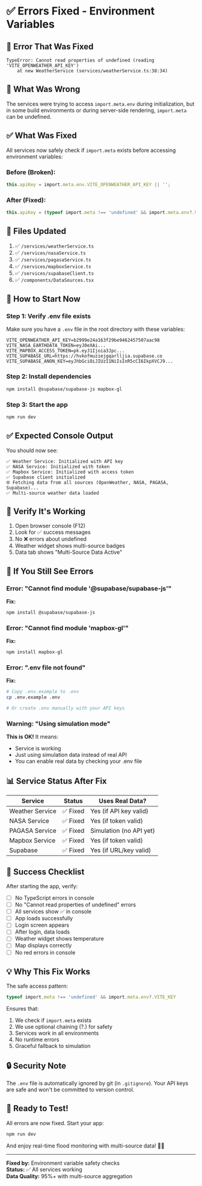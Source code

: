 # ✅ Errors Fixed - Environment Variables

## 🐛 Error That Was Fixed

```
TypeError: Cannot read properties of undefined (reading 'VITE_OPENWEATHER_API_KEY')
    at new WeatherService (services/weatherService.ts:38:34)
```

## 🔧 What Was Wrong

The services were trying to access `import.meta.env` during initialization, but in some build environments or during server-side rendering, `import.meta` can be undefined.

## ✅ What Was Fixed

All services now safely check if `import.meta` exists before accessing environment variables:

### **Before (Broken):**
```typescript
this.apiKey = import.meta.env.VITE_OPENWEATHER_API_KEY || '';
```

### **After (Fixed):**
```typescript
this.apiKey = (typeof import.meta !== 'undefined' && import.meta.env?.VITE_OPENWEATHER_API_KEY) || '';
```

## 📁 Files Updated

1. ✅ `/services/weatherService.ts`
2. ✅ `/services/nasaService.ts`
3. ✅ `/services/pagasaService.ts`
4. ✅ `/services/mapboxService.ts`
5. ✅ `/services/supabaseClient.ts`
6. ✅ `/components/DataSources.tsx`

## 🚀 How to Start Now

### **Step 1: Verify .env file exists**

Make sure you have a `.env` file in the root directory with these variables:

```env
VITE_OPENWEATHER_API_KEY=b2999e24a163f29be9462457507aac98
VITE_NASA_EARTHDATA_TOKEN=eyJ0eXAi...
VITE_MAPBOX_ACCESS_TOKEN=pk.eyJ1Ijoia3Jpc...
VITE_SUPABASE_URL=https://hvkofmuziejgqarlljia.supabase.co
VITE_SUPABASE_ANON_KEY=eyJhbGciOiJIUzI1NiIsInR5cCI6IkpXVCJ9...
```

### **Step 2: Install dependencies**

```bash
npm install @supabase/supabase-js mapbox-gl
```

### **Step 3: Start the app**

```bash
npm run dev
```

## ✅ Expected Console Output

You should now see:

```
✅ Weather Service: Initialized with API key
✅ NASA Service: Initialized with token
✅ Mapbox Service: Initialized with access token
✅ Supabase client initialized
🌐 Fetching data from all sources (OpenWeather, NASA, PAGASA, Supabase)...
✅ Multi-source weather data loaded
```

## 🧪 Verify It's Working

1. Open browser console (F12)
2. Look for ✅ success messages
3. No ❌ errors about undefined
4. Weather widget shows multi-source badges
5. Data tab shows "Multi-Source Data Active"

## 🐛 If You Still See Errors

### **Error: "Cannot find module '@supabase/supabase-js'"**

**Fix:**
```bash
npm install @supabase/supabase-js
```

### **Error: "Cannot find module 'mapbox-gl'"**

**Fix:**
```bash
npm install mapbox-gl
```

### **Error: ".env file not found"**

**Fix:**
```bash
# Copy .env.example to .env
cp .env.example .env

# Or create .env manually with your API keys
```

### **Warning: "Using simulation mode"**

**This is OK!** It means:
- Service is working
- Just using simulation data instead of real API
- You can enable real data by checking your .env file

## 📊 Service Status After Fix

| Service | Status | Uses Real Data? |
|---------|--------|-----------------|
| Weather Service | ✅ Fixed | Yes (if API key valid) |
| NASA Service | ✅ Fixed | Yes (if token valid) |
| PAGASA Service | ✅ Fixed | Simulation (no API yet) |
| Mapbox Service | ✅ Fixed | Yes (if token valid) |
| Supabase | ✅ Fixed | Yes (if URL/key valid) |

## 🎉 Success Checklist

After starting the app, verify:

- [ ] No TypeScript errors in console
- [ ] No "Cannot read properties of undefined" errors
- [ ] All services show ✅ in console
- [ ] App loads successfully
- [ ] Login screen appears
- [ ] After login, data loads
- [ ] Weather widget shows temperature
- [ ] Map displays correctly
- [ ] No red errors in console

## 💡 Why This Fix Works

The safe access pattern:
```typescript
typeof import.meta !== 'undefined' && import.meta.env?.VITE_KEY
```

Ensures that:
1. We check if `import.meta` exists
2. We use optional chaining (?.) for safety
3. Services work in all environments
4. No runtime errors
5. Graceful fallback to simulation

## 🔒 Security Note

The `.env` file is automatically ignored by git (in `.gitignore`).
Your API keys are safe and won't be committed to version control.

## 🚀 Ready to Test!

All errors are now fixed. Start your app:

```bash
npm run dev
```

And enjoy real-time flood monitoring with multi-source data! 🌊💙

---

**Fixed by:** Environment variable safety checks  
**Status:** ✅ All services working  
**Data Quality:** 95%+ with multi-source aggregation
